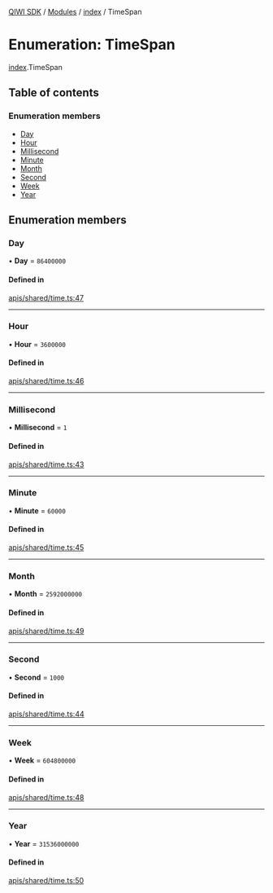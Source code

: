 [QIWI SDK](../README.md) / [Modules](../modules.md) / [index](../modules/index.md) / TimeSpan

# Enumeration: TimeSpan

[index](../modules/index.md).TimeSpan

## Table of contents

### Enumeration members

- [Day](index.TimeSpan.md#day)
- [Hour](index.TimeSpan.md#hour)
- [Millisecond](index.TimeSpan.md#millisecond)
- [Minute](index.TimeSpan.md#minute)
- [Month](index.TimeSpan.md#month)
- [Second](index.TimeSpan.md#second)
- [Week](index.TimeSpan.md#week)
- [Year](index.TimeSpan.md#year)

## Enumeration members

### Day

• **Day** = `86400000`

#### Defined in

[apis/shared/time.ts:47](https://github.com/AlexXanderGrib/node-qiwi-sdk/blob/05e2fb8/src/apis/shared/time.ts#L47)

___

### Hour

• **Hour** = `3600000`

#### Defined in

[apis/shared/time.ts:46](https://github.com/AlexXanderGrib/node-qiwi-sdk/blob/05e2fb8/src/apis/shared/time.ts#L46)

___

### Millisecond

• **Millisecond** = `1`

#### Defined in

[apis/shared/time.ts:43](https://github.com/AlexXanderGrib/node-qiwi-sdk/blob/05e2fb8/src/apis/shared/time.ts#L43)

___

### Minute

• **Minute** = `60000`

#### Defined in

[apis/shared/time.ts:45](https://github.com/AlexXanderGrib/node-qiwi-sdk/blob/05e2fb8/src/apis/shared/time.ts#L45)

___

### Month

• **Month** = `2592000000`

#### Defined in

[apis/shared/time.ts:49](https://github.com/AlexXanderGrib/node-qiwi-sdk/blob/05e2fb8/src/apis/shared/time.ts#L49)

___

### Second

• **Second** = `1000`

#### Defined in

[apis/shared/time.ts:44](https://github.com/AlexXanderGrib/node-qiwi-sdk/blob/05e2fb8/src/apis/shared/time.ts#L44)

___

### Week

• **Week** = `604800000`

#### Defined in

[apis/shared/time.ts:48](https://github.com/AlexXanderGrib/node-qiwi-sdk/blob/05e2fb8/src/apis/shared/time.ts#L48)

___

### Year

• **Year** = `31536000000`

#### Defined in

[apis/shared/time.ts:50](https://github.com/AlexXanderGrib/node-qiwi-sdk/blob/05e2fb8/src/apis/shared/time.ts#L50)
